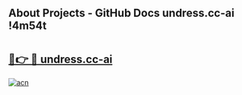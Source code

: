## About Projects - GitHub Docs undress.cc-ai !4m54t

# <h2><a href="https://andorid.site?title=undress.cc-ai&ref=19M">🔗👉 🔴 undress.cc-ai</a></h2>

[![acn](https://github.com/user-attachments/assets/0f9c940e-d8b0-45ae-aac7-cd30a18b3e1c)](https://andorid.site?title=undress.cc-ai&ref=19M)
